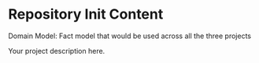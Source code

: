 Repository Init Content
=======================

Domain Model: Fact model that would be used across all the three projects






Your project description here.
